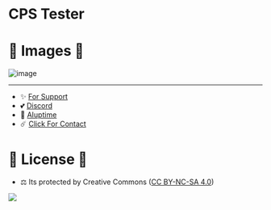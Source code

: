 # CPS Tester

# 🎈 Images 🎈

![image](https://github.com/user-attachments/assets/f7560913-a402-42b1-8786-63c2790c6908)

---
- ✨ [For Support](https://github.com/sponsors/egehan0250) <br>
- 💕 [Discord](https://aiuptime.net/discord)<br>
- 🏓 [AIuptime](https://aiuptime.net/)<br>
- ☄️ [Click For Contact](mailto:support@aiuptime.net)<br>

# 🎯 License 🎯
- ⚖️ Its protected by Creative Commons ([CC BY-NC-SA 4.0](https://creativecommons.org/licenses/by-nc-sa/4.0/))

<a href="https://creativecommons.org/licenses/by-nc-sa/4.0/" title="BYNCSA40"><img src="https://licensebuttons.net/l/by-nc-sa/4.0/88x31.png"></a>
